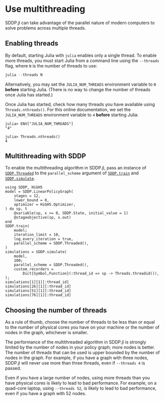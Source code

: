 # Use multithreading

SDDP.jl can take advantage of the parallel nature of modern computers to solve
problems across multiple threads.

## Enabling threads

By default, starting Julia with `julia` enables only a single thread. To enable
more threads, you must start Julia from a command line using the `--threads`
flag, where `N` is the number of threads to use:
```julia
julia --threads N
```
Alternatively, you may set the `JULIA_NUM_THREADS` environment variable to `N`
**before** starting Julia. (There is no way to change the number of threads once
Julia has started.)

Once Julia has started, check how many threads you have available using
`Threads.nthreads()`. For this online documentation, we set the
`JULIA_NUM_THREADS` environment variable to `4` **before** starting Julia:

```jldoctest
julia> ENV["JULIA_NUM_THREADS"]
"4"

julia> Threads.nthreads()
4
```

## Multithreading with SDDP

To enable the multithreading algorithm in SDDP.jl, pass an instance of
[`SDDP.Threaded`](@ref) to the `parallel_scheme` argument of [`SDDP.train`](@ref)
and [`SDDP.simulate`](@ref).

```@repl
using SDDP, HiGHS
model = SDDP.LinearPolicyGraph(
    stages = 12,
    lower_bound = 0,
    optimizer = HiGHS.Optimizer,
) do sp, t
    @variable(sp, x >= 0, SDDP.State, initial_value = 1)
    @stageobjective(sp, x.out)
end
SDDP.train(
    model;
    iteration_limit = 10,
    log_every_iteration = true,
    parallel_scheme = SDDP.Threaded(),
)
simulations = SDDP.simulate(
    model,
    100;
    parallel_scheme = SDDP.Threaded(),
    custom_recorders =
        Dict{Symbol,Function}(:thread_id => sp -> Threads.threadid()),
);
simulations[1][1][:thread_id]
simulations[26][1][:thread_id]
simulations[51][1][:thread_id]
simulations[76][1][:thread_id]
```

## Choosing the number of threads

As a rule of thumb, choose the number of threads to be less than or equal to the
number of physical cores you have on your machine or the number of nodes in the
graph, whichever is smaller.

The performance of the multithreaded algorithm in SDDP.jl is strongly limited by
the number of nodes in your policy graph; more nodes is better. The number of
threads that can be used is upper bounded by the number of nodes in the graph.
For example, if you have a graph with three nodes, SDDP.jl will never use more
than three threads, even if `--threads 4` is passed.

Even if you have a large number of nodes, using more threads than you have
physical cores is likely to lead to bad performance. For example, on a quad-core
laptop, using `--threads 52`, is likely to lead to bad performance, even if you
have a graph with 52 nodes.
